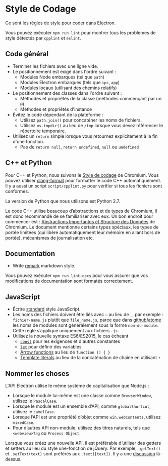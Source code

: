 # Style de Codage

Ce sont les règles de style pour coder dans Electron.

Vous pouvez exécuter `npm run lint` pour montrer tous les problèmes de style détectés par `cpplint` et `eslint`.

## Code général

* Terminer les fichiers avec une ligne vide.
* Le positionnement est exigé dans l'ordre suivant : 
  * Modules Node embarqués (tel que `path`)
  * Modules Electron embarqués (tels que `ipc`, `app`)
  * Modules locaux (utilisant des chemins relatifs)
* Le positionnement des classes dans l'ordre suivant : 
  * Méthodes et propriétés de la classe (méthodes commençant par un `@`)
  * Méthodes et propriétés d'instance
* Évitez le code dépendant de la plateforme : 
  * Utilisez `path.join()` pour concaténer les noms de fichiers.
  * Utilisez `os.tmpdir()` au lieu de `/tmp` lorsque vous devez référencer le répertoire temporaire.
* Utilisez un `return` simple lorsque vous retournez explicitement à la fin d'une fonction. 
  * Pas de `return null`, `return undefined`, `null` ou `undefined`

## C++ et Python

Pour C++ et Python, nous suivons le [Style de codage](https://www.chromium.org/developers/coding-style) de Chromium. Vous pouvez utiliser [clang-format](clang-format.md) pour formatter le code C++ automatiquement. Il y a aussi un script `script/cpplint.py` pour vérifier si tous les fichiers sont conformes.

La version de Python que nous utilisons est Python 2.7.

Le code C++ utilise beaucoup d’abstractions et de types de Chromium, il est donc recommandé de se familiariser avec eux. Un bon endroit pour commencer est : [Abstractions Importantes et Structure des Données](https://www.chromium.org/developers/coding-style/important-abstractions-and-data-structures) de Chromium. Le document mentionne certains types spéciaux, les types de portée limitées (qui libère automatiquement leur mémoire en allant hors de portée), mécanismes de journalisation etc.

## Documentation

* Write [remark](https://github.com/remarkjs/remark) markdown style.

Vous pouvez exécuter `npm run lint-docs` pour vous assurer que vos modifications de documentation sont formatés correctement.

## JavaScript

* Écrire [standard](https://npm.im/standard) style JavaScript.
* Les noms des fichiers doivent être liés avec `–` au lieu de `_`, par exemple : `fichier-name.js` plutôt que `file_name.js`, parce que dans [github/atome](https://github.com/github/atom) les noms de modules sont généralement sous la forme `nom-du-module`. Cette règle s’applique uniquement aux fichiers `.js`.
* Utilisez la nouvelle syntaxe ES6/ES2015, le cas écheant 
  * [`const`](https://developer.mozilla.org/en-US/docs/Web/JavaScript/Reference/Statements/const) pour les exigences et d'autres constantes
  * [`let`](https://developer.mozilla.org/en-US/docs/Web/JavaScript/Reference/Statements/let) pour définir des variables
  * [Arrow functions](https://developer.mozilla.org/en-US/docs/Web/JavaScript/Reference/Functions/Arrow_functions) au lieu de `function () { }`
  * [Template literals](https://developer.mozilla.org/en-US/docs/Web/JavaScript/Reference/Template_literals) au lieu de la concaténation de chaîne en utilisant `+`

## Nommer les choses

L'API Electron utilise le même système de capitalisation que Node.js :

* Lorsque le module lui-même est une classe comme `BrowserWindow`, utilisez le `PascalCase`.
* Lorsque le module est un ensemble d’API, comme `globalShortcut`, utilisez le `camelCase`.
* Lorsque l’API est une propriété d’objet comme `win.webContents`, utilisez `mixedCase`.
* Pour d’autres API non-module, utilisez des titres naturels, tels que `<webview>Tag` ou `Process Object`.

Lorsque vous créez une nouvelle API, il est préférable d’utiliser des getters et setters au lieu du style une-fonction de jQuery. Par exemple, `.getText()` et `.setText(text)` sont préférés aux `.text([text])`. Il y a une [discussion](https://github.com/electron/electron/issues/46) là-dessus.